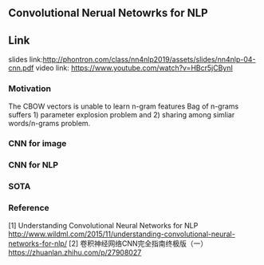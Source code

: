 
## Convolutional Nerual Netowrks for NLP 

## Link
slides link:http://phontron.com/class/nn4nlp2019/assets/slides/nn4nlp-04-cnn.pdf
video link: https://www.youtube.com/watch?v=HBcr5jCBynI

### Motivation
The CBOW vectors is unable to learn n-gram features
Bag of n-grams suffers 1) parameter explosion problem and 2) sharing among simliar words/n-grams problem.

### CNN for image

### CNN for NLP

### SOTA

### Reference
[1] Understanding Convolutional Neural Networks for NLP http://www.wildml.com/2015/11/understanding-convolutional-neural-networks-for-nlp/
[2] 卷积神经网络CNN完全指南终极版（一） https://zhuanlan.zhihu.com/p/27908027
